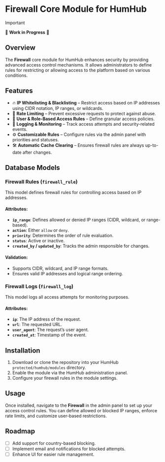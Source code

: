 # Firewall Core Module for HumHub

> [!IMPORTANT]
> 🚧 **Work in Progress** 🚧

## Overview
The **Firewall** core module for HumHub enhances security by providing advanced access control mechanisms. It allows administrators to define rules for restricting or allowing access to the platform based on various conditions.

## Features
- 🔥 **IP Whitelisting & Blacklisting** – Restrict access based on IP addresses using CIDR notation, IP ranges, or wildcards.
- 🔄 **Rate Limiting** – Prevent excessive requests to protect against abuse.
- 🔐 **User & Role-Based Access Rules** – Define granular access policies.
- 📜 **Logging & Monitoring** – Track access attempts and security-related events.
- ⚙️ **Customizable Rules** – Configure rules via the admin panel with priorities and statuses.
- 🛠 **Automatic Cache Clearing** – Ensures firewall rules are always up-to-date after changes.

## Database Models
### Firewall Rules (`firewall_rule`)
This model defines firewall rules for controlling access based on IP addresses.

#### Attributes:
- **`ip_range`**: Defines allowed or denied IP ranges (CIDR, wildcard, or range-based).
- **`action`**: Either `allow` or `deny`.
- **`priority`**: Determines the order of rule evaluation.
- **`status`**: Active or inactive.
- **`created_by` / `updated_by`**: Tracks the admin responsible for changes.

#### Validation:
- Supports CIDR, wildcard, and IP range formats.
- Ensures valid IP addresses and logical range ordering.

### Firewall Logs (`firewall_log`)
This model logs all access attempts for monitoring purposes.

#### Attributes:
- **`ip`**: The IP address of the request.
- **`url`**: The requested URL.
- **`user_agent`**: The request’s user agent.
- **`created_at`**: Timestamp of the event.

## Installation
1. Download or clone the repository into your HumHub `protected/humhub/modules` directory.
2. Enable the module via the HumHub administration panel.
3. Configure your firewall rules in the module settings.

## Usage
Once installed, navigate to the **Firewall** in the admin panel to set up your access control rules. You can define allowed or blocked IP ranges, enforce rate limits, and customize user-based restrictions.

## Roadmap
- [ ] Add support for country-based blocking.
- [ ] Implement email and notifications for blocked attempts.
- [ ] Enhance UI for easier rule management.

